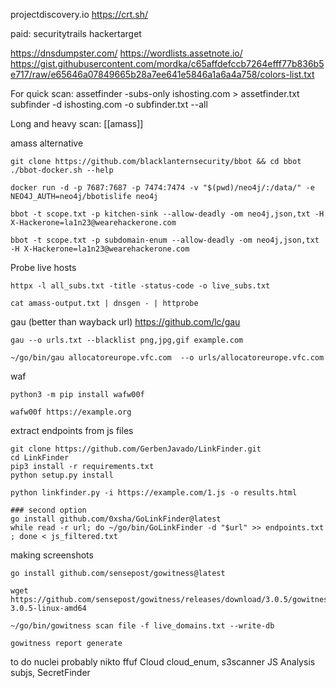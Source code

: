 projectdiscovery.io
https://crt.sh/

paid:
securitytrails
hackertarget

https://dnsdumpster.com/
https://wordlists.assetnote.io/
https://gist.githubusercontent.com/mordka/c65affdefccb7264efff77b836b5e717/raw/e65646a07849665b28a7ee641e5846a1a6a4a758/colors-list.txt

For quick scan:
assetfinder -subs-only ishosting.com > assetfinder.txt
subfinder -d ishosting.com -o subfinder.txt --all



Long and heavy scan:
[[amass]]

amass alternative
```
git clone https://github.com/blacklanternsecurity/bbot && cd bbot
./bbot-docker.sh --help

docker run -d -p 7687:7687 -p 7474:7474 -v "$(pwd)/neo4j/:/data/" -e NEO4J_AUTH=neo4j/bbotislife neo4j

bbot -t scope.txt -p kitchen-sink --allow-deadly -om neo4j,json,txt -H X-Hackerone=la1n23@wearehackerone.com 

bbot -t scope.txt -p subdomain-enum --allow-deadly -om neo4j,json,txt -H X-Hackerone=la1n23@wearehackerone.com
```


 Probe live hosts
```
httpx -l all_subs.txt -title -status-code -o live_subs.txt

cat amass-output.txt | dnsgen - | httprobe
```

gau (better than wayback url)
https://github.com/lc/gau
```
gau --o urls.txt --blacklist png,jpg,gif example.com

~/go/bin/gau allocatoreurope.vfc.com  --o urls/allocatoreurope.vfc.com
```


waf
```
python3 -m pip install wafw00f

wafw00f https://example.org
```

extract endpoints from js files
```
git clone https://github.com/GerbenJavado/LinkFinder.git
cd LinkFinder
pip3 install -r requirements.txt
python setup.py install

python linkfinder.py -i https://example.com/1.js -o results.html

### second option
go install github.com/0xsha/GoLinkFinder@latest
while read -r url; do ~/go/bin/GoLinkFinder -d "$url" >> endpoints.txt ; done < js_filtered.txt
```


making screenshots
```
go install github.com/sensepost/gowitness@latest

wget https://github.com/sensepost/gowitness/releases/download/3.0.5/gowitness-3.0.5-linux-amd64

~/go/bin/gowitness scan file -f live_domains.txt --write-db

gowitness report generate
```



to do 
nuclei
probably nikto
ffuf
Cloud	cloud_enum, s3scanner
JS Analysis	subjs, SecretFinder